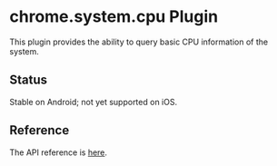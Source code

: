 # chrome.system.cpu Plugin

This plugin provides the ability to query basic CPU information of the system.

## Status

Stable on Android; not yet supported on iOS.

## Reference

The API reference is [here](https://developer.chrome.com/apps/system_cpu).
